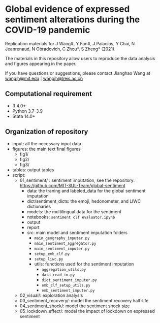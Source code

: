# Global evidence of expressed sentiment alterations during the COVID-19 pandemic
Replication materials for J Wang#, Y Fan#, J Palacios, Y Chai, N Jeanrenaud, N Obradovich, C Zhou*, S Zheng* (2021).

The materials in this repository allow users to reproduce the data analysis and figures appearing in the paper.

If you have questions or suggestions, please contact Jianghao Wang at wangjh@mit.edu | wangjh@lreis.ac.cn

## Computational requirement
- R 4.0+
- Python 3.7-3.9
- Stata 14.0+

## Organization of repository
- input: all the necessary input data 
- figures: the main text final figures
  - fig1/
  - fig2/
  - fig3/
- tables: output tables
- script:
  - 01_sentiment/ : sentiment imputation, see the repository: https://github.com/MIT-SUL-Team/global-sentiment
    - data: the traning and labeled_data for the global sentiment imputation
    - dict/sentiment_dicts: the emoji, hedonometer, and LIWC dictionaries
    - models: the multilingual data for the sentiment
    - notebooks: `sentiment clf evaluator.ipynb`
    - output
    - report
    - src: main model and sentiment imputation folders
      - `main_geography_imputer.py`
      - `main_sentiment_aggregator.py`
      - `main_sentiment_imputer.py`
      - `setup_emb_clf.py`
      - `setup_liwc.py`
      - utils: functions used for the sentiment imputation
        - `aggregation_utils.py`
        - `data_read_in.py`
        - `dict_sentiment_imputer.py`
        - `emb_clf_setup_utils.py`
        - `emb_sentiment_imputer.py`
  - 02_visual/: exploration analysis
  - 03_sentiment_recovery/: model the sentiment recovery half-life 
  - 04_sentiment_shock/: model the sentiment shock size
  - 05_lockdown_effect/: model the impact of lockdown on expressed sentiment
